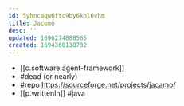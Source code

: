 ```yaml
---
id: 5yhncaqw6ftc9by6khl6vhm
title: Jacomo
desc: ''
updated: 1696274888565
created: 1694360138732
---
```


- [[c.software.agent-framework]]
- #dead (or nearly)
- #repo https://sourceforge.net/projects/jacamo/
- [[p.writtenIn]] #java